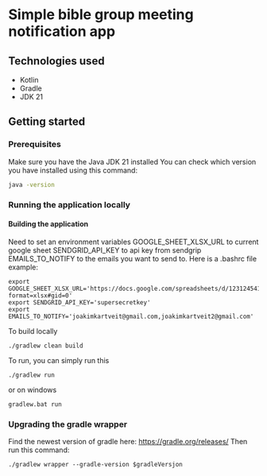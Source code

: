 # Simple bible group meeting notification app

## Technologies used
* Kotlin
* Gradle
* JDK 21


## Getting started

### Prerequisites
Make sure you have the Java JDK 21 installed
You can check which version you have installed using this command:
``` bash
java -version
```

### Running the application locally

#### Building the application
Need to set an environment variables
GOOGLE_SHEET_XLSX_URL to current google sheet
SENDGRID_API_KEY to api key from sendgrip
EMAILS_TO_NOTIFY to the emails you want to send to.
Here is a .bashrc file example:
``` shell bash
export GOOGLE_SHEET_XLSX_URL='https://docs.google.com/spreadsheets/d/12312454123123/export?format=xlsx#gid=0'
export SENDGRID_API_KEY='supersecretkey'
export EMAILS_TO_NOTIFY='joakimkartveit@gmail.com,joakimkartveit2@gmail.com'
```

To build locally
``` shell bash
./gradlew clean build
```

To run, you can simply run this
``` shell bash
./gradlew run
```
or on windows 
```
gradlew.bat run
```

### Upgrading the gradle wrapper
Find the newest version of gradle here: https://gradle.org/releases/ Then run this command:

``` shell bash
./gradlew wrapper --gradle-version $gradleVersjon
```
